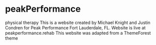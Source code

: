 # peakPerformance
physical therapy
This is a website created by Michael Knight and Justin Condren for Peak Performance Fort Lauderdale, FL.
Website is live at peakperformance.rehab
This website was adapted from a ThemeForest theme
